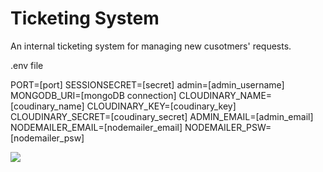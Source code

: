 # Ticketing System

An internal ticketing system for managing new cusotmers' requests.

.env file

PORT=[port]
SESSIONSECRET=[secret]
admin=[admin_username]
MONGODB_URI=[mongoDB connection]
CLOUDINARY_NAME=[coudinary_name]
CLOUDINARY_KEY=[coudinary_key]
CLOUDINARY_SECRET=[coudinary_secret]
ADMIN_EMAIL=[admin_email]
NODEMAILER_EMAIL=[nodemailer_email]
NODEMAILER_PSW=[nodemailer_psw]

<img src="https://user-images.githubusercontent.com/30729360/65434688-851af680-de1f-11e9-8398-61bf5d415e7e.png">
